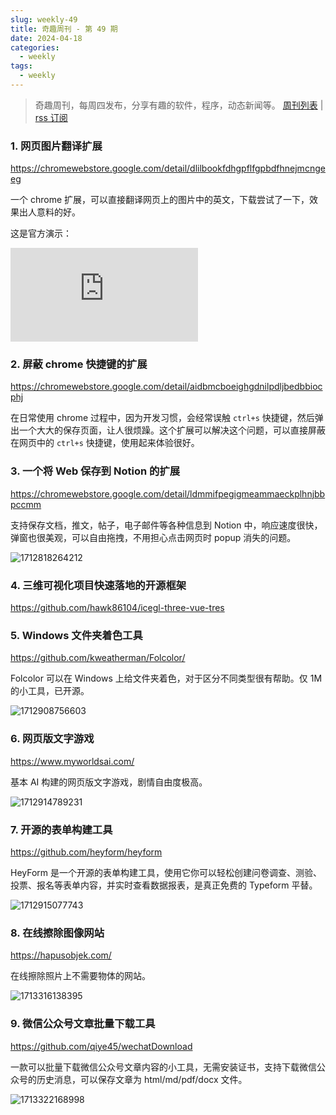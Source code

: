 ```yaml
---
slug: weekly-49
title: 奇趣周刊 - 第 49 期
date: 2024-04-18
categories:
  - weekly
tags:
  - weekly
---
```


> 奇趣周刊，每周四发布，分享有趣的软件，程序，动态新闻等。 [周刊列表](/categories/weekly/) | [rss 订阅](/categories/weekly/index.xml)  

### 1. 网页图片翻译扩展

https://chromewebstore.google.com/detail/dlilbookfdhgpflfgpbdfhnejmcngeeg

一个 chrome 扩展，可以直接翻译网页上的图片中的英文，下载尝试了一下，效果出人意料的好。

这是官方演示：

<iframe src="https://www.youtube.com/embed/KmVy-F-a4QU?si=YhM0LqMWEZerqF-T" title="YouTube video player" frameborder="0" allow="accelerometer; autoplay; clipboard-write; encrypted-media; gyroscope; picture-in-picture; web-share" referrerpolicy="strict-origin-when-cross-origin" allowfullscreen></iframe>

### 2. 屏蔽 chrome 快捷键的扩展

https://chromewebstore.google.com/detail/aidbmcboeighgdnilpdljbedbbiocphj

在日常使用 chrome 过程中，因为开发习惯，会经常误触 `ctrl+s` 快捷键，然后弹出一个大大的保存页面，让人很烦躁。这个扩展可以解决这个问题，可以直接屏蔽在网页中的 `ctrl+s` 快捷键，使用起来体验很好。

### 3. 一个将 Web 保存到 Notion 的扩展

https://chromewebstore.google.com/detail/ldmmifpegigmeammaeckplhnjbbpccmm

支持保存文档，推文，帖子，电子邮件等各种信息到 Notion 中，响应速度很快，弹窗也很美观，可以自由拖拽，不用担心点击网页时 popup 消失的问题。

![1712818264212](https://imgurl.zishu.me/2024/04/1712818264212.webp)

### 4. 三维可视化项目快速落地的开源框架

https://github.com/hawk86104/icegl-three-vue-tres

### 5. Windows 文件夹着色工具

https://github.com/kweatherman/Folcolor/

Folcolor 可以在 Windows 上给文件夹着色，对于区分不同类型很有帮助。仅 1M 的小工具，已开源。

![1712908756603](https://imgurl.zishu.me/2024/04/1712908756603.webp)

### 6. 网页版文字游戏

https://www.myworldsai.com/

基本 AI 构建的网页版文字游戏，剧情自由度极高。

![1712914789231](https://imgurl.zishu.me/2024/04/1712914789231.webp)

### 7. 开源的表单构建工具

https://github.com/heyform/heyform

HeyForm 是一个开源的表单构建工具，使用它你可以轻松创建问卷调查、测验、投票、报名等表单内容，并实时查看数据报表，是真正免费的 Typeform 平替。

![1712915077743](https://imgurl.zishu.me/2024/04/1712915077743.webp)

### 8. 在线擦除图像网站

https://hapusobjek.com/

在线擦除照片上不需要物体的网站。

![1713316138395](https://imgurl.zishu.me/2024/04/1713316138395.webp)

### 9. 微信公众号文章批量下载工具

https://github.com/qiye45/wechatDownload

一款可以批量下载微信公众号文章内容的小工具，无需安装证书，支持下载微信公众号的历史消息，可以保存文章为 html/md/pdf/docx 文件。

![1713322168998](https://imgurl.zishu.me/2024/04/1713322168998.webp)
